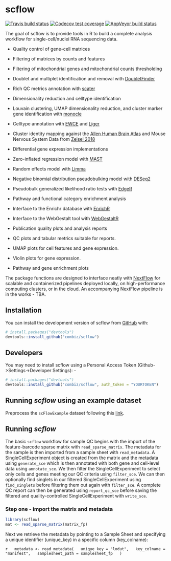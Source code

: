 
<!-- README.md is generated from README.Rmd. Please edit that file -->
scflow
======

<!-- badges: start -->
[![Travis build status](https://travis-ci.org/combiz/scflow.svg?branch=master)](https://travis-ci.org/combiz/scflow) [![Codecov test coverage](https://codecov.io/gh/combiz/scflow/branch/master/graph/badge.svg)](https://codecov.io/gh/combiz/scflow?branch=master) [![AppVeyor build status](https://ci.appveyor.com/api/projects/status/github/combiz/scflow?branch=master&svg=true)](https://ci.appveyor.com/project/combiz/scflow) <!-- badges: end -->

The goal of scflow is to provide tools in R to build a complete analysis workflow for single-cell/nuclei RNA sequencing data.

-   Quality control of gene-cell matrices
-   Filtering of matrices by counts and features
-   Filtering of mitochondrial genes and mitochondrial counts thresholding
-   Doublet and multiplet identification and removal with [DoubletFinder](https://github.com/chris-mcginnis-ucsf/DoubletFinder)
-   Rich QC metrics annotation with [scater](https://github.com/davismcc/scater)

-   Dimensionality reduction and celltype identification
-   Louvain clustering, UMAP dimensionality reduction, and cluster marker gene identification with [monocle](https://github.com/cole-trapnell-lab/monocle-release)
-   Celltype annotation with [EWCE](https://github.com/NathanSkene/EWCE) and [Liger](https://github.com/MacoskoLab/liger)
-   Cluster identity mapping against the [Allen Human Brain Atlas](https://www.brain-map.org) and Mouse Nervous System Data from [Zeisel 2018](https://doi.org/10.1016/j.cell.2018.06.021)

-   Differential gene expression implementations
-   Zero-inflated regression model with [MAST](https://github.com/RGLab/MAST)
-   Random effects model with [Limma](https://github.com/cran/limma)
-   Negative binomial distribution pseudobulking model with [DESeq2](https://github.com/mikelove/DESeq2)
-   Pseudobulk generalized likelihood ratio tests with [EdgeR](https://github.com/StoreyLab/edge)

-   Pathway and functional category enrichment analysis
-   Interface to the Enrichr database with [EnrichR](https://github.com/cran/enrichR)
-   Interface to the WebGestalt tool with [WebGestaltR](http://www.webgestalt.org/)

-   Publication quality plots and analysis reports
-   QC plots and tabular metrics suitable for reports.
-   UMAP plots for cell features and gene expression.
-   Violin plots for gene expression.
-   Pathway and gene enrichment plots

The package functions are designed to interface neatly with [NextFlow](https://www.nextflow.io/) for scalable and containerized pipelines deployed locally, on high-performance computing clusters, or in the cloud. An accompanying NextFlow pipeline is in the works - TBA.

Installation
------------

You can install the development version of scflow from [GitHub](https://github.com/) with:

``` r
# install.packages("devtools")
devtools::install_github("combiz/scflow")
```

Developers
----------

You may need to install scflow using a Personal Access Token (Github-&gt;Settings-&gt;Developer Settings): -

``` r
# install.packages("devtools")
devtools::install_github("combiz/scflow", auth_token = "YOURTOKEN")
```

Running *scflow* using an example dataset
-----------------------------------------

Preprocess the `scFlowExample` dataset following this [link](https://github.com/neurogenomics/scFlowExample).

Running *scflow*
----------------

The basic `scflow` workflow for sample QC begins with the import of the feature-barcode sparse matrix with `read_sparse_matrix`. The metadata for the sample is then imported from a sample sheet with `read_metadata`. A SingleCellExperiment object is created from the matrix and the metadata using `generate_sce` which is then annotated with both gene and cell-level data using `annotate_sce`. We then filter the SingleCellExperiment to select only cells and genes meeting our QC criteria using `filter_sce`. We can then optionally find singlets in our filtered SingleCellExperiment using `find_singlets` before filtering them out again with `filter_sce`. A complete QC report can then be generated using `report_qc_sce` before saving the filtered and quality-controlled SingleCellExperiment with `write_sce`.

### Step one - import the matrix and metadata

``` r
library(scflow)
mat <- read_sparse_matrix(matrix_fp)
```

Next we retrieve the metadata by pointing to a Sample Sheet and specifying a unique identifier (unique\_key) in a specific column (key\_colname):

`r   metadata <- read_metadata(   unique_key = "lodut",   key_colname = "manifest",   samplesheet_path = samplesheet_fp   )`
